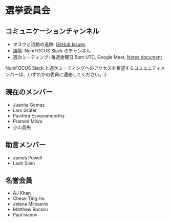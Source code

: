 # 選挙委員会

## コミュニケーションチャンネル

- タスクと活動の追跡: [GitHub Issues](https://github.com/numfocus/elections/issues)
- 議論: NumFOCUS Slack のチャンネル
- 週次ミーティング: 毎週金曜日 5pm UTC, Google Meet, [Notes document](https://docs.google.com/document/d/1zEYZfbOug2xMzvKTQ-1txtrgj-5-FOslle7Dd2RBzOM/edit#heading=h.lb4hte78frnp)

NumFOCUS Slack と週次ミーティングへのアクセスを希望するコミュニティメンバーは、いずれかの委員に連絡してください。:)

## 現在のメンバー

- Juanita Gomez
- Lars Grüter
- Pavithra Eswaramoorthy
- Pramod Misra
- 小山哲央

## 助言メンバー

- James Powell
- Leah Silen

## 名誉会員

- AJ Khan
- Cheuk Ting Ho
- Jelena Milosevic
- Matthew Rocklin
- Paul Ivanov
